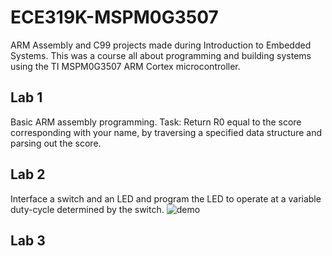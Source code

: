 # ECE319K-MSPM0G3507
ARM Assembly and C99 projects made during Introduction to Embedded Systems. This was a course all about programming and building systems using the TI MSPM0G3507 ARM Cortex microcontroller.
## Lab 1
Basic ARM assembly programming. Task: Return R0 equal to the score corresponding with your name, by traversing a specified data structure and parsing out the score.
## Lab 2
Interface a switch and an LED and program the LED to operate at a variable duty-cycle determined by the switch.
![demo](https://github.com/elr0b0h0b0/ECE319K-MSPM0G3507/blob/main/Lab2.gif "demo")
## Lab 3
